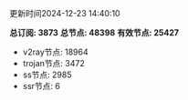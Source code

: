 更新时间2024-12-23 14:40:10

**总订阅: 3873**
**总节点: 48398**
**有效节点: 25427**
- v2ray节点: 18964
- trojan节点: 3472
- ss节点: 2985
- ssr节点: 6
